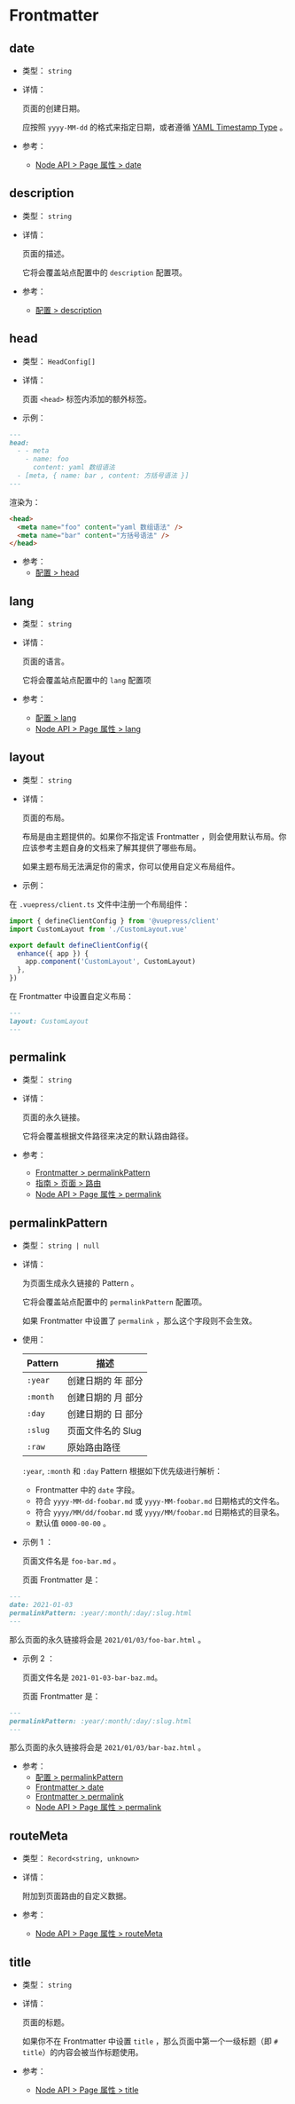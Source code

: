 # Frontmatter

<NpmBadge package="@vuepress/client" />
<NpmBadge package="@vuepress/markdown" />

## date

- 类型： `string`

- 详情：

  页面的创建日期。

  应按照 `yyyy-MM-dd` 的格式来指定日期，或者遵循 [YAML Timestamp Type](https://yaml.org/type/timestamp.html) 。

- 参考：
  - [Node API > Page 属性 > date](./node-api.md#date)

## description

- 类型： `string`

- 详情：

  页面的描述。

  它将会覆盖站点配置中的 `description` 配置项。

- 参考：
  - [配置 > description](./config.md#description)

## head

- 类型： `HeadConfig[]`

- 详情：

  页面 `<head>` 标签内添加的额外标签。

- 示例：

```md
---
head:
  - - meta
    - name: foo
      content: yaml 数组语法
  - [meta, { name: bar , content: 方括号语法 }]
---
```

  渲染为：

```html
<head>
  <meta name="foo" content="yaml 数组语法" />
  <meta name="bar" content="方括号语法" />
</head>
```

- 参考：
  - [配置 > head](./config.md#head)

## lang

- 类型： `string`

- 详情：

  页面的语言。

  它将会覆盖站点配置中的 `lang` 配置项

- 参考：
  - [配置 > lang](./config.md#lang)
  - [Node API > Page 属性 > lang](./node-api.md#lang)

## layout

- 类型： `string`

- 详情：

  页面的布局。

  布局是由主题提供的。如果你不指定该 Frontmatter ，则会使用默认布局。你应该参考主题自身的文档来了解其提供了哪些布局。

  如果主题布局无法满足你的需求，你可以使用自定义布局组件。

- 示例：

在 `.vuepress/client.ts` 文件中注册一个布局组件：

```ts
import { defineClientConfig } from '@vuepress/client'
import CustomLayout from './CustomLayout.vue'

export default defineClientConfig({
  enhance({ app }) {
    app.component('CustomLayout', CustomLayout)
  },
})
```

在 Frontmatter 中设置自定义布局：

```md
---
layout: CustomLayout
---
```

## permalink

- 类型： `string`

- 详情：

  页面的永久链接。

  它将会覆盖根据文件路径来决定的默认路由路径。

- 参考：
  - [Frontmatter > permalinkPattern](#permalinkpattern)
  - [指南 > 页面 > 路由](../guide/page.md#路由)
  - [Node API > Page 属性 > permalink](./node-api.md#permalink)

## permalinkPattern

- 类型： `string | null`

- 详情：

  为页面生成永久链接的 Pattern 。

  它将会覆盖站点配置中的 `permalinkPattern` 配置项。

  如果 Frontmatter 中设置了 `permalink` ，那么这个字段则不会生效。

- 使用：

  |  Pattern  |       描述        |
  |-----------|-------------------|
  | `:year`   | 创建日期的 年 部分 |
  | `:month`  | 创建日期的 月 部分 |
  | `:day`    | 创建日期的 日 部分 |
  | `:slug`   | 页面文件名的 Slug  |
  | `:raw`    | 原始路由路径       |

  `:year`, `:month` 和 `:day` Pattern 根据如下优先级进行解析：

  - Frontmatter 中的 `date` 字段。
  - 符合 `yyyy-MM-dd-foobar.md` 或 `yyyy-MM-foobar.md` 日期格式的文件名。
  - 符合 `yyyy/MM/dd/foobar.md` 或 `yyyy/MM/foobar.md` 日期格式的目录名。
  - 默认值 `0000-00-00` 。

- 示例 1 ：

  页面文件名是 `foo-bar.md` 。

  页面 Frontmatter 是：

```md
---
date: 2021-01-03
permalinkPattern: :year/:month/:day/:slug.html
---
```

  那么页面的永久链接将会是 `2021/01/03/foo-bar.html` 。

- 示例 2 ：

  页面文件名是 `2021-01-03-bar-baz.md`。

  页面 Frontmatter 是：

```md
---
permalinkPattern: :year/:month/:day/:slug.html
---
```

  那么页面的永久链接将会是 `2021/01/03/bar-baz.html` 。

- 参考：
  - [配置 > permalinkPattern](./config.md#permalinkpattern)
  - [Frontmatter > date](#date)
  - [Frontmatter > permalink](#permalink)
  - [Node API > Page 属性 > permalink](./node-api.md#permalink)

## routeMeta

- 类型： `Record<string, unknown>`

- 详情：

  附加到页面路由的自定义数据。

- 参考：
  - [Node API > Page 属性 > routeMeta](./node-api.md#routeMeta)

## title

- 类型： `string`

- 详情：

  页面的标题。

  如果你不在 Frontmatter 中设置 `title` ，那么页面中第一个一级标题（即 `# title`）的内容会被当作标题使用。

- 参考：
  - [Node API > Page 属性 > title](./node-api.md#title)
